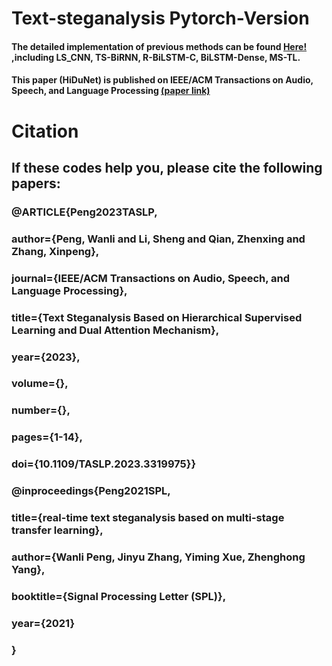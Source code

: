 # Text-steganalysis Pytorch-Version

#### The detailed implementation of previous methods can be found [Here!](https://github.com/CAU-Tstega/Text-steganalysis) ,including LS_CNN, TS-BiRNN, R-BiLSTM-C, BiLSTM-Dense, MS-TL.

#### This paper (HiDuNet) is published on IEEE/ACM Transactions on Audio, Speech, and Language Processing [(paper link)](https://ieeexplore.ieee.org/abstract/document/10268497)

# Citation
## If these codes help you, please cite the following papers:

### @ARTICLE{Peng2023TASLP,
###  author={Peng, Wanli and Li, Sheng and Qian, Zhenxing and Zhang, Xinpeng},
###  journal={IEEE/ACM Transactions on Audio, Speech, and Language Processing}, 
###  title={Text Steganalysis Based on Hierarchical Supervised Learning and Dual Attention Mechanism}, 
###  year={2023},
### volume={},
###  number={},
###  pages={1-14},
###  doi={10.1109/TASLP.2023.3319975}}

### @inproceedings{Peng2021SPL,
### title={real-time text steganalysis based on multi-stage transfer learning},
### author={Wanli Peng, Jinyu Zhang, Yiming Xue, Zhenghong Yang},
### booktitle={Signal Processing Letter (SPL)},
### year={2021}
### }
